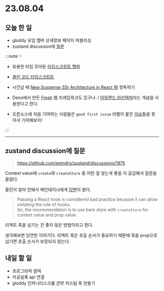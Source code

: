 # 23.08.04

## 오늘 한 일

- gloddy 모임 멤버 상세정보 페이지 퍼블리싱
- zustand discussion에 [질문](https://github.com/pmndrs/zustand/discussions/1975)

:::note ✨

- 유용한 타입 모아둔 [타입스크립트 헬퍼](https://github.com/microsoft/TypeScript/issues/37663)
- [클린 코드 타입스크립트](https://github.com/738/clean-code-typescript)
- 시간날 때 [New Suspense SSr Architecture in React 18](https://github.com/reactwg/react-18/discussions/37) 정독하기

- Deno에서 만든 [Fresh](https://github.com/denoland/fresh) 웹 프레임워크도 있구나..! [아일랜드 아키텍쳐](https://jasonformat.com/islands-architecture/)라는 개념을 사용한다고 한다.

- 오픈소스에 처음 기여하는 사람들은 `good first issue` 라벨이 붙은 [이슈](https://github.com/issues?q=is%3Aopen+is%3Aissue+archived%3Afalse+label%3A%22good+first+issue%22+language%3Atypescript+)들을 찾아서 기여해보자!

:::

---

## zustand discussion에 질문

> https://github.com/pmndrs/zustand/discussions/1975

Context value에 `create`와 `createStore` 중 어떤 걸 넣는게 좋을 지 궁금해서 질문을 올렸다.

올린지 얼마 안돼서 메인테이너에게 [답변](https://github.com/pmndrs/zustand/discussions/1975#discussioncomment-6638278)이 왔다.

> Passing a React hook is considered bad practice because it can allow violating the rule of hooks.  
> So, the recommendation is to use bare store with `createStore` for context value and prop value.

리액트 훅을 넘기는 건 좋지 않은 방법이라고 한다.

생각해보면 당연한 이야기다. 리액트 훅은 호출 순서가 중요하기 때문에 훅을 prop으로 넘기면 호출 순서가 보장되지 않는다.

## 내일 할 일

- 프로그라피 참여
- 카공실록 api 연결
- gloddy 인피니티스크롤 관련 커스텀 훅 만들기
